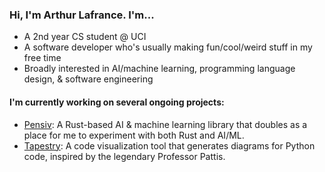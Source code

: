### Hi, I'm Arthur Lafrance. I'm...

* A 2nd year CS student @ UCI
* A software developer who's usually making fun/cool/weird stuff in my free time
* Broadly interested in AI/machine learning, programming language design, & software engineering

#### I'm currently working on several ongoing projects:

* [Pensiv](https://www.github.com/arthurlafrance/pensiv): A Rust-based AI & machine learning library that doubles as a place for me to experiment with both Rust and AI/ML.
* [Tapestry](https://tapestrylearn.com): A code visualization tool that generates diagrams for Python code, inspired by the legendary Professor Pattis.
